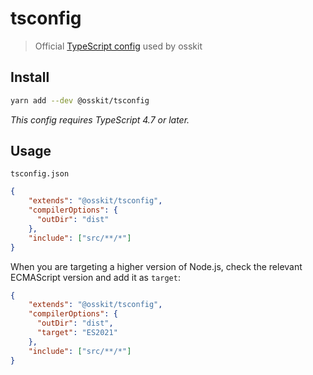 # tsconfig

> Official [TypeScript config](https://www.typescriptlang.org/docs/handbook/tsconfig-json.html) used by osskit

## Install

```sh
yarn add --dev @osskit/tsconfig
```

*This config requires TypeScript 4.7 or later.*

## Usage

`tsconfig.json`

```json
{
	"extends": "@osskit/tsconfig",
	"compilerOptions": {
      "outDir": "dist"
	},
    "include": ["src/**/*"]
}
```

When you are targeting a higher version of Node.js, check the relevant ECMAScript version and add it as `target`:

```json
{
	"extends": "@osskit/tsconfig",
	"compilerOptions": {
      "outDir": "dist",
      "target": "ES2021"
	},
    "include": ["src/**/*"]
}
```
